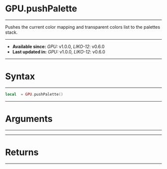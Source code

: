# GPU.pushPalette
---

Pushes the current color mapping and transparent colors list to the palettes stack.

---

* **Available since:** _GPU:_ v1.0.0, _LIKO-12_: v0.6.0
* **Last updated in:** _GPU:_ v1.0.0, _LIKO-12_: v0.6.0

---
# Syntax
---

```lua
local  = GPU.pushPalette()
```

---
# Arguments
---



---
# Returns
---


